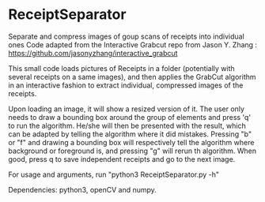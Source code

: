 # ReceiptSeparator
Separate and compress images of goup scans of receipts into individual ones
Code adapted from the Interactive Grabcut repo from Jason Y. Zhang : https://github.com/jasonyzhang/interactive_grabcut

This small code loads pictures of Receipts in a folder (potentially with several receipts on a same images), and then applies the GrabCut algorithm in an interactive fashion to extract individual, compressed images of the receipts. 

Upon loading an image, it will show a resized version of it. The user only needs to draw a bounding box around the group of elements and press 'q' to run the algorithm. He/she will then be presented with the result, which can be adapted by telling the algorithm where it did mistakes. Pressing "b" or "f" and drawing a bounding box will respectively tell the algorithm where background or foreground is, and pressing "g" will rerun th algorithm. When good, press q to save independent receipts and go to the next image. 

For usage and arguments, run "python3 ReceiptSeparator.py -h"

Dependencies: python3, openCV and numpy. 
